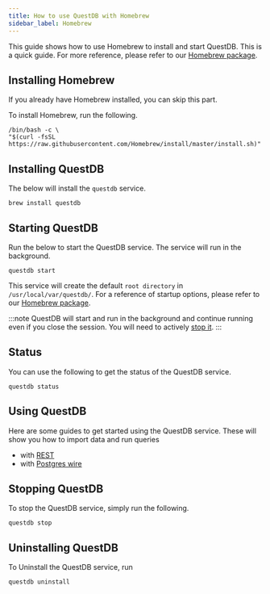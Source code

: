 ```yaml
---
title: How to use QuestDB with Homebrew
sidebar_label: Homebrew
---
```


This guide shows how to use Homebrew to install and start QuestDB. This is a
quick guide. For more reference, please refer to our
[Homebrew package](packages/homebrew.md).

## Installing Homebrew

If you already have Homebrew installed, you can skip this part.

To install Homebrew, run the following.

```script title="Install Homebrew"
/bin/bash -c \
"$(curl -fsSL https://raw.githubusercontent.com/Homebrew/install/master/install.sh)"
```

## Installing QuestDB

The below will install the `questdb` service.

```script title="Install QuestDB"
brew install questdb
```

## Starting QuestDB

Run the below to start the QuestDB service. The service will run in the
background.

```script title="Start QuestDB"
questdb start
```

This service will create the default `root directory` in
`/usr/local/var/questdb/`. For a reference of startup options, please refer to
our [Homebrew package](packages/homebrew.md).

:::note
QuestDB will start and run in the background and continue running even if you close the session. You will need to actively [stop it](#stop).
:::

## Status

You can use the following to get the status of the QuestDB service.

```script title="Get status"
questdb status
```

## Using QuestDB

Here are some guides to get started using the QuestDB service. These will show
you how to import data and run queries

- with [REST](guide/rest.md)
- with [Postgres wire](guide/postgres-wire.md)

## Stopping QuestDB

To stop the QuestDB service, simply run the following.

```script title="Stop QuestDB"
questdb stop
```

## Uninstalling QuestDB

To Uninstall the QuestDB service, run

```script title="Uninstall QuestDB"
questdb uninstall
```
